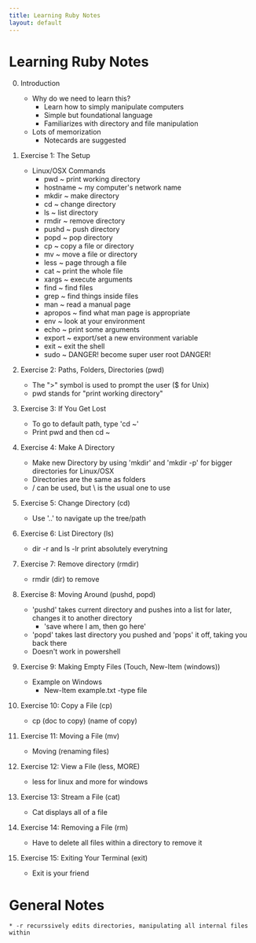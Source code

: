 ```yaml
---
title: Learning Ruby Notes
layout: default
---
```


# Learning Ruby Notes  


0. Introduction
	* Why do we need to learn this?
		- Learn how to simply manipulate computers
		- Simple but foundational language
		- Familiarizes with directory and file manipulation
	* Lots of memorization
		- Notecards are suggested

1. Exercise 1: The Setup
	  * Linux/OSX Commands  
		* pwd
				~ print working directory
		* hostname
				~ my computer's network name
		* mkdir
				~ make directory
		* cd
				~ change directory
		* ls
				~ list directory
		* rmdir
				~ remove directory
		* pushd
				~ push directory
		* popd
				~ pop directory
		* cp
				~ copy a file or directory
		* mv
				~ move a file or directory
		* less
				~ page through a file
		* cat
				~ print the whole file
		* xargs
				~ execute arguments
		* find
				~ find files
		* grep
				~ find things inside files
		* man
				~ read a manual page
		* apropos
				~ find what man page is appropriate
		* env
				~ look at your environment
		* echo
				~ print some arguments
		* export
				~ export/set a new environment variable
		* exit
				~ exit the shell
		* sudo
				~ DANGER! become super user root DANGER!

2. Exercise 2: Paths, Folders, Directories (pwd)
  	* The ">" symbol is used to prompt the user ($ for Unix)
  	* pwd stands for "print working directory"

3. Exercise 3: If You Get Lost
  	* To go to default path, type 'cd ~'
  	* Print pwd and then cd ~

4. Exercise 4: Make A Directory
  	* Make new Directory by using 'mkdir' and 'mkdir -p' for bigger directories for Linux/OSX
  	* Directories are the same as folders
  	* / can be used, but \ is the usual one to use

5. Exercise 5: Change Directory (cd)
 	* Use '..' to navigate up the tree/path

6. Exercise 6: List Directory (ls)
  	* dir -r and ls -lr print absolutely everytning

7. Exercise 7: Remove directory (rmdir)
  	* rmdir (dir) to remove

8. Exercise 8: Moving Around (pushd, popd)
  	* 'pushd' takes current directory and pushes into a list for later, changes it to another directory
		- 'save where I am, then go here'
  	* 'popd' takes last directory you pushed and 'pops' it off, taking you back there
  	* Doesn't work in powershell

9. Exercise 9: Making Empty Files (Touch, New-Item (windows))
  	* Example on Windows
  		- New-Item example.txt -type file

10. Exercise 10: Copy a File (cp)
	* cp (doc to copy) (name of copy)

11. Exercise 11: Moving a File (mv)
	* Moving (renaming files)

12. Exercise 12: View a File (less, MORE)
	* less for linux and more for windows

13. Exercise 13: Stream a File (cat)
	* Cat displays all of a file

14. Exercise 14: Removing a File (rm)
	* Have to delete all files within a directory to remove it

15. Exercise 15: Exiting Your Terminal (exit)
	* Exit is your friend

# General Notes
	* -r recurssively edits directories, manipulating all internal files within
